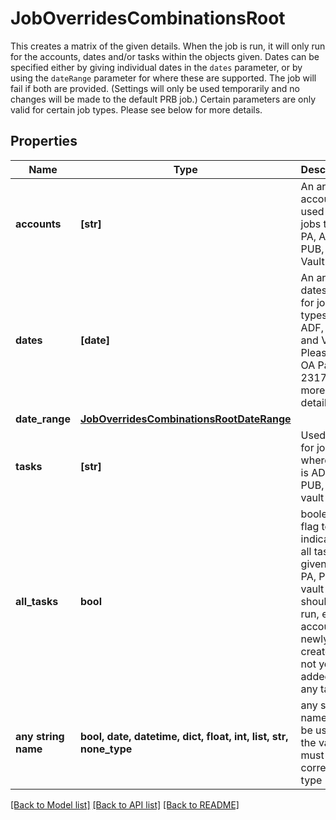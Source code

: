 # JobOverridesCombinationsRoot

This creates a matrix of the given details. When the job is run, it will only run for the accounts, dates and/or tasks within the objects given. Dates can be specified either by giving individual dates in the `dates` parameter, or by using the `dateRange` parameter for where these are supported. The job will fail if both are provided. (Settings will only be used temporarily and no changes will be made to the default PRB job.) Certain parameters are only valid for certain job types. Please see below for more details.

## Properties
Name | Type | Description | Notes
------------ | ------------- | ------------- | -------------
**accounts** | **[str]** | An array of accounts, used for jobs types PA, ADF, PUB, and Vault | [optional] 
**dates** | **[date]** | An array of dates, used for jobs types PA, ADF, PUB, and Vault. Please see OA Page 23173 for more details | [optional] 
**date_range** | [**JobOverridesCombinationsRootDateRange**](JobOverridesCombinationsRootDateRange.md) |  | [optional] 
**tasks** | **[str]** | Used only for jobs where type is ADF, PA, PUB, or vault | [optional] 
**all_tasks** | **bool** | boolean flag to indicate if all tasks for given ADF, PA, PUB, or vault job should be run, e.g. if account is newly created and not yet added to any tasks | [optional] 
**any string name** | **bool, date, datetime, dict, float, int, list, str, none_type** | any string name can be used but the value must be the correct type | [optional]

[[Back to Model list]](../README.md#documentation-for-models) [[Back to API list]](../README.md#documentation-for-api-endpoints) [[Back to README]](../README.md)


